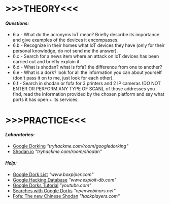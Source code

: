<body>
    <h1>>>>THEORY<<<</h1>
    <h4><em>Questions:</em></h4>
    <ul>
        <li>6.a - What do the acronyms IoT mean? Briefly describe its importance and give examples of the devices it encompasses.</li>
        <li>6.b - Recognize in their homes what IoT devices they have (only for their personal knowledge, do not send me the answer).</li>
        <li>6.c - Search for a news item where an attack on IoT devices has been carried out and briefly explain it.</li>
        <li>6.d - What is shodan? what is fofa? the difference from one to another?</li>
        <li>6.e - What is a dork? look for all the information you can about yourself (don't pass it on to me, just look for each other).</li>
        <li>6.f - Search in shodan or fofa for 3 printers and 2 IP cameras (DO NOT ENTER OR PERFORM ANY TYPE OF SCAN), of those addresses you find, read the information provided by the chosen platform and say what ports it has open + its services.</li>
    </ul>
<h1>>>>PRACTICE<<<</h1>
<h4><em>Laboratories:</em></h4>
<ul>
    <li><a href="https://tryhackme.com/room/googledorking" target="_blank">Google Dorking</a> <em>"tryhackme.com/room/googledorking"</em></li>
    <li><a href="https://tryhackme.com/room/shodan" target="_blank">Shodan.io</a> <em>"tryhackme.com/room/shodan"</em></li>
</ul>
<h4><em>Help:</em></h4>
<ul>
    <li><a href="https://www.boxpiper.com/posts/google-dork-list" target="_blank">Google Dork List</a> <em>"www.boxpiper.com"</em></li>
    <li><a href="https://www.exploit-db.com/google-hacking-database" target="_blank">Google Hacking Database</a> <em>"www.exploit-db.com"</em></li>
    <li><a href="https://www.youtube.com/watch?v=0phCROiqNV4" target="_blank">Google Dorks Tutorial</a> <em>"youtube.com"</em></li>
    <li><a href="https://openwebinars.net/blog/hacking-tutorial-busquedas-con-google-dorks/" target="_blank">Searches with Google Dorks</a> <em>"openwebinars.net"</em></li>
    <li><a href="https://www.hackplayers.com/2018/02/fofaso-el-nuevo-shodan-chino.html" target="_blank">Fofa: The new Chinese Shodan</a> <em>"hackplayers.com"</em></li>
</ul>
</body>

